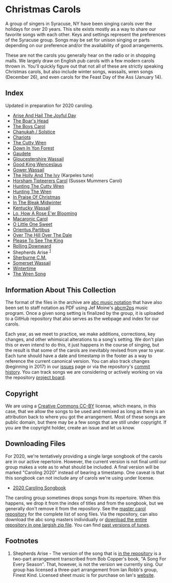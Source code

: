 # Christmas Carols

A group of singers in Syracuse, NY have been singing carols over the holidays for over 20 years. This site exists mostly as a way to share our favorite songs with each other. Keys and settings represent the preferences of the Syracuse group. Songs may be set for unison singing or parts depending on our preference and/or the availability of good arrangements. 

These are not the carols you generally hear on the radio or in shopping malls. We largely draw on English pub carols with a few modern carols thrown in. You'll quickly figure out that not all of these are strictly speaking Christmas carols, but also include winter songs, wassails, wren songs (December 26), and even carols for the Feast Day of the Ass (January 14). 

## Index

Updated in preparation for 2020 caroling.

- [Arise And Hail The Joyful Day](pdf/arise-hail-joyful-day.pdf)
- [The Boar's Head](pdf/boars-head.pdf)
- [The Boys Carol](pdf/boys-carol.pdf)
- [Chanukah / Solstice](pdf/chanukah-solstice.pdf)
- [Chariots](pdf/chariots-in-d.pdf)
- [The Cutty Wren](pdf/cutty-wren.pdf)
- [Down In Yon Forest](pdf/down-in-yon-forest.pdf)
- [Gaudete](pdf/gaudete.pdf)
- [Gloucestershire Wassail](pdf/gloucestershire-wassail.pdf)
- [Good King Wenceslaus](pdf/good-king-wenceslaus.pdf)
- [Gower Wassail](pdf/gower-wassail.pdf)
- [The Holly And The Ivy](pdf/holly-and-ivy-karpeles.pdf) (Karpeles tune)
- [Horsham Tipteerers Carol](horsham-tipteerers-carol.pdf) (Sussex Mummers Carol)
- [Hunting The Cutty Wren](pdf/hunting-the-cutty-wren.pdf)
- [Hunting The Wren](pdf/hunting-the-wren.pdf)
- [In Praise Of Christmas](pdf/in-praise-of-christmas.pdf)
- [In The Bleak Midwinter](pdf/in-the-bleak-midwinter.pdf)
- [Kentucky Wassail](pdf/kentucky-wassail.pdf)
- [Lo, How A Rose E'er Blooming](pdf/lo-how-a-rose.pdf)
- [Macaronic Carol](pdf/macaronic-carol.pdf)
- [O Little One Sweet](pdf/o-little-one-sweet.pdf)
- [Orientus Partibus](pdf/orientus-partibus.pdf)
- [Over The Hill Over The Dale](pdf/over-the-hill-over-the-dale-2014.pdf)
- [Please To See The King](pdf/please-to-see-the-king.pdf)
- [Rolling Downward](pdf/rolling-downward.pdf)
- Shepherds Arise <sup>[1](#note-shepherds-arise)</sup>
- [Sherburne C.M.](pdf/sherburne.pdf)
- [Somerset Wassail](pdf/somerset-wassail.pdf)
- [Wintertime](pdf/wintertime.pdf)
- [The Wren Song](pdf/wren-song.pdf)

## Information About This Collection

The format of the files in the archive are [abc music notation](http://abcnotation.com/) that have also been set to staff notation as PDF using Jef Moine's [abcm2ps](https://formulae.brew.sh/formula/abcm2ps) music program. Once a given song setting is finalized by the group, it is uploaded to a GitHub repository that also serves as the webpage and index for our carols.

Each year, as we meet to practice, we make additions, corrections, key changes, and other whimsical alterations to a song's setting. We don't plan this or even intend to do this, it just happens in the course of singing, but the result is that some of the carols are inevitably revised from year to year. Each tune should have a date and timestamp in the footer as a way to reference the current canonical version. You can also track changes (beginning in 2017) in our [issues](https://github.com/syracuse-singers/xmas/issues) page or via the repository's [commit history](https://github.com/syracuse-singers/xmas/commits/master). You can track songs we are considering or actively working on via the repository [project board](https://github.com/syracuse-singers/xmas/projects/1).

## Copyright

We are using a [Creative Commons CC-BY](https://creativecommons.org/licenses/by/2.0/) license, which means, in this case, that we allow the songs to be used and remixed as long as there is an attribution back to where you got the arrangement. Most of these songs are public domain, but there may be a few songs that are still under copyright. If you are the copyright holder, create an issue and let us know.

## Downloading Files

For 2020, we're tentatively providing a single large songbook of the carols are in our active repertoire. However, the current version is not final until our group makes a vote as to what should be included. A final version will be marked "Caroling 2020" instead of bearing a timestamp. One caveat is that this songbook can not include any of carols we're using under license.

- [2020 Caroling Songbook](tunebooks/xmas-2020.pdf)

The caroling group sometimes drops songs from its repertoire. When this happens, we drop it from the index of titles and from the songbook, but we generally don't remove it from the repository. See the [master carol repository](https://github.com/syracuse-singers/xmas) for the complete list of song files. Via the repository, can also download the abc song masters individually or [download the entire repository in one largish zip file](https://github.com/syracuse-singers/xmas/archive/master.zip). You can find [past versions of tunes](https://github.com/syracuse-singers/xmas/releases).

## Footnotes

1. <span id="note_shepherds_arise">Shepherds Arise</span> - The version of the song that is [in the repository](https://syracuse-singers.github.io/xmas/pdf/shepherds-arise__2-part.pdf) is a two-part arrangement transcribed from Bob Copper's book, "A Song For Every Season". That, however, is not the version we currently sing. Our group has licensed a three-part arrangement from Ian Robb's group, Finest Kind. Licensed sheet music is for purchase on Ian's [website](http://ianrobb.com/sheetmusic/default.htm). 

<script type="text/javascript">
  var pdfs = document.querySelectorAll("a[href$='.pdf']"); 
  for (var i = 0; i < pdfs.length; i++) { 
      pdfs[i].setAttribute("target", "_blank"); 
  }
</script>
